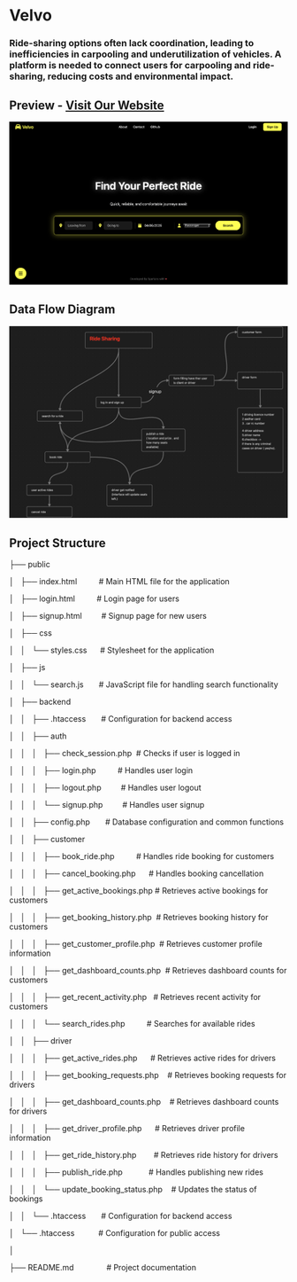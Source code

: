# Velvo
### Ride-sharing options often lack coordination, leading to inefficiencies in carpooling and underutilization of vehicles. A platform is needed to connect users for carpooling and ride-sharing, reducing costs and environmental impact.
## Preview - [Visit Our Website](velvo.great-site.net)
[![Website Preview](images/preview.png)](https://velvo.great-site.net)

## Data Flow Diagram
[![Website Preview](images/dataflow.png)](https://velvo.great-site.net)

## Project Structure
├── public

│   ├── index.html          # Main HTML file for the application

│   ├── login.html          # Login page for users

│   ├── signup.html         # Signup page for new users

│   ├── css

│   │   └── styles.css      # Stylesheet for the application

│   ├── js

│   │   └── search.js       # JavaScript file for handling search functionality

│   ├── backend

│   │   ├── .htaccess       # Configuration for backend access

│   │   ├── auth

│   │   │   ├── check_session.php  # Checks if user is logged in

│   │   │   ├── login.php          # Handles user login

│   │   │   ├── logout.php         # Handles user logout

│   │   │   └── signup.php         # Handles user signup

│   │   ├── config.php       # Database configuration and common functions

│   │   ├── customer

│   │   │   ├── book_ride.php          # Handles ride booking for customers

│   │   │   ├── cancel_booking.php      # Handles booking cancellation

│   │   │   ├── get_active_bookings.php # Retrieves active bookings for customers

│   │   │   ├── get_booking_history.php  # Retrieves booking history for customers

│   │   │   ├── get_customer_profile.php  # Retrieves customer profile information

│   │   │   ├── get_dashboard_counts.php  # Retrieves dashboard counts for customers

│   │   │   ├── get_recent_activity.php   # Retrieves recent activity for customers

│   │   │   └── search_rides.php          # Searches for available rides

│   │   ├── driver

│   │   │   ├── get_active_rides.php      # Retrieves active rides for drivers

│   │   │   ├── get_booking_requests.php    # Retrieves booking requests for drivers

│   │   │   ├── get_dashboard_counts.php    # Retrieves dashboard counts for drivers

│   │   │   ├── get_driver_profile.php      # Retrieves driver profile information

│   │   │   ├── get_ride_history.php        # Retrieves ride history for drivers

│   │   │   ├── publish_ride.php            # Handles publishing new rides

│   │   │   └── update_booking_status.php    # Updates the status of bookings

│   │   └── .htaccess       # Configuration for backend access

│   └── .htaccess           # Configuration for public access

│

├── README.md               # Project documentation
